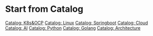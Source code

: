 # **Start from Catalog**
[Catalog: K8s&OCP](./catalog/k8s&ocp/index.md)
[Catalog: Linux](./catalog/linux/index.md)
[Catalog: Springboot]()
[Catalog: Cloud]()
[Catalog: AI]()
[Catalog: Python]()
[Catalog: Golang]()
[Catalog: Architecture]()
